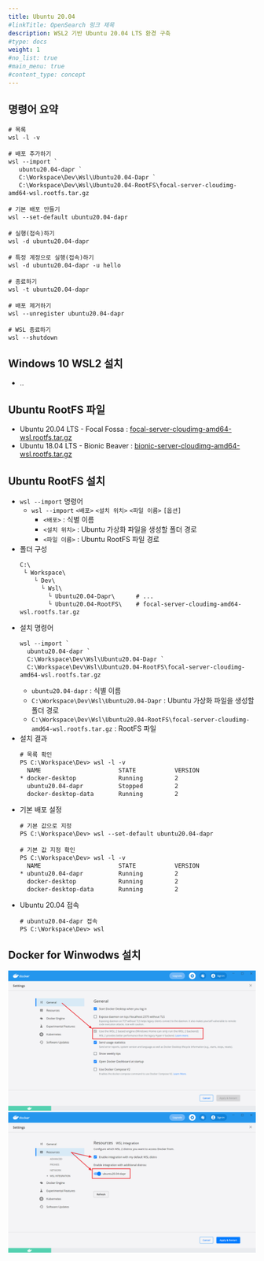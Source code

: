 ```yaml
---
title: Ubuntu 20.04
#linkTitle: OpenSearch 링크 제목
description: WSL2 기반 Ubuntu 20.04 LTS 환경 구축
#type: docs
weight: 1
#no_list: true
#main_menu: true
#content_type: concept
---
```


## 명령어 요약
```shell
# 목록
wsl -l -v

# 배포 추가하기
wsl --import `
   ubuntu20.04-dapr `
   C:\Workspace\Dev\Wsl\Ubuntu20.04-Dapr `
   C:\Workspace\Dev\Wsl\Ubuntu20.04-RootFS\focal-server-cloudimg-amd64-wsl.rootfs.tar.gz

# 기본 배포 만들기
wsl --set-default ubuntu20.04-dapr

# 실행(접속)하기
wsl -d ubuntu20.04-dapr

# 특정 계정으로 실행(접속)하기
wsl -d ubuntu20.04-dapr -u hello

# 종료하기
wsl -t ubuntu20.04-dapr

# 배포 제거하기
wsl --unregister ubuntu20.04-dapr

# WSL 종료하기
wsl --shutdown
```

## Windows 10 WSL2 설치
- .. 

## Ubuntu RootFS 파일
- Ubuntu 20.04 LTS - Focal Fossa : [focal-server-cloudimg-amd64-wsl.rootfs.tar.gz](https://cloud-images.ubuntu.com/focal/current/focal-server-cloudimg-amd64-wsl.rootfs.tar.gz)
- Ubuntu 18.04 LTS - Bionic Beaver : [bionic-server-cloudimg-amd64-wsl.rootfs.tar.gz](https://cloud-images.ubuntu.com/bionic/current/bionic-server-cloudimg-amd64-wsl.rootfs.tar.gz)

## Ubuntu RootFS 설치
- `wsl --import` 명령어
  - `wsl --import` `<배포>` `<설치 위치>` `<파일 이름>` `[옵션]`
    - `<배포>` : 식별 이름
    - `<설치 위치>` : Ubuntu 가상화 파일을 생성할 폴더 경로
    - `<파일 이름>` : Ubuntu RootFS 파일 경로
- 폴더 구성
  ```shell
  C:\
   └ Workspace\  
      └ Dev\
        └ Wsl\
          └ Ubuntu20.04-Dapr\      # ...
          └ Ubuntu20.04-RootFS\    # focal-server-cloudimg-amd64-wsl.rootfs.tar.gz
  ```
- 설치 명령어
  ```posershell
  wsl --import `
    ubuntu20.04-dapr `
    C:\Workspace\Dev\Wsl\Ubuntu20.04-Dapr `
    C:\Workspace\Dev\Wsl\Ubuntu20.04-RootFS\focal-server-cloudimg-amd64-wsl.rootfs.tar.gz
  ```
  - `ubuntu20.04-dapr` : 식별 이름
  - `C:\Workspace\Dev\Wsl\Ubuntu20.04-Dapr` : Ubuntu 가상화 파일을 생성할 폴더 경로
  - `C:\Workspace\Dev\Wsl\Ubuntu20.04-RootFS\focal-server-cloudimg-amd64-wsl.rootfs.tar.gz` : RootFS 파일
- 설치 결과
  ```shell
  # 목록 확인
  PS C:\Workspace\Dev> wsl -l -v
    NAME                      STATE           VERSION
  * docker-desktop            Running         2
    ubuntu20.04-dapr          Stopped         2
    docker-desktop-data       Running         2
  ```
- 기본 배포 설정
  ```shell
  # 기본 값으로 지정
  PS C:\Workspace\Dev> wsl --set-default ubuntu20.04-dapr

  # 기본 값 지정 확인
  PS C:\Workspace\Dev> wsl -l -v
    NAME                      STATE           VERSION
  * ubuntu20.04-dapr          Running         2
    docker-desktop            Running         2
    docker-desktop-data       Running         2
  ```
- Ubuntu 20.04 접속
  ```shell
  # ubuntu20.04-dapr 접속
  PS C:\Workspace\Dev> wsl  
  ```

## Docker for Winwodws 설치
![](settings-general.png)
![](settings-resources-integration.png)